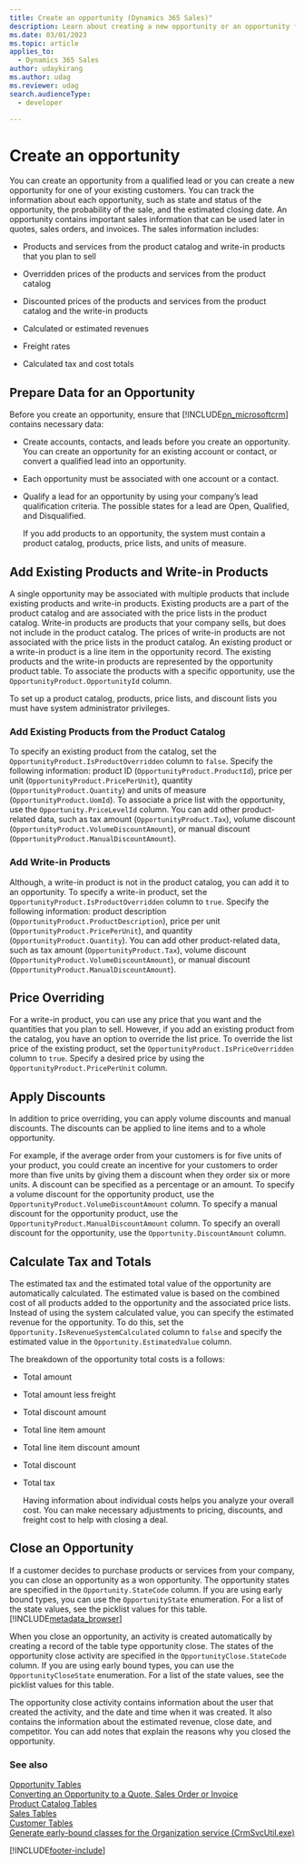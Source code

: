 ```yaml
---
title: Create an opportunity (Dynamics 365 Sales)"
description: Learn about creating a new opportunity or an opportunity from a qualified lead. An opportunity contains sales information like quotes, sales orders, and invoices.
ms.date: 03/01/2023
ms.topic: article
applies_to: 
  - Dynamics 365 Sales
author: udaykirang
ms.author: udag
ms.reviewer: udag
search.audienceType: 
  - developer

---
```

# Create an opportunity

You can create an opportunity from a qualified lead or you can create a new opportunity for one of your existing customers. You can track the information about each opportunity, such as state and status of the opportunity, the probability of the sale, and the estimated closing date. An opportunity contains important sales information that can be used later in quotes, sales orders, and invoices. The sales information includes:  
  
-   Products and services from the product catalog and write-in products that you plan to sell  
  
-   Overridden prices of the products and services from the product catalog  
  
-   Discounted prices of the products and services from the product catalog and the write-in products  
  
-   Calculated or estimated revenues  
  
-   Freight rates  
  
-   Calculated tax and cost totals  
  
<a name="bkmk_PreparingDataforanOpportunity"></a>   
## Prepare Data for an Opportunity  
 Before you create an opportunity, ensure that [!INCLUDE[pn_microsoftcrm](../../includes/pn-microsoftcrm.md)] contains necessary data:  
  
- Create accounts, contacts, and leads before you create an opportunity. You can create an opportunity for an existing account or contact, or convert a qualified lead into an opportunity.  
  
- Each opportunity must be associated with one account or a contact.  
  
- Qualify a lead for an opportunity by using your company’s lead qualification criteria. The possible states for a lead are Open, Qualified, and Disqualified.  
  
  If you add products to an opportunity, the system must contain a product catalog, products, price lists, and units of measure.  
  
<a name="bkmk_AddExistingProducts"></a>   
## Add Existing Products and Write-in Products  
 A single opportunity may be associated with multiple products that include existing products and write-in products. Existing products are a part of the product catalog and are associated with the price lists in the product catalog. Write-in products are products that your company sells, but does not include in the product catalog. The prices of write-in products are not associated with the price lists in the product catalog. An existing product or a write-in product is a line item in the opportunity record. The existing products and the write-in products are represented by the opportunity product table. To associate the products with a specific opportunity, use the `OpportunityProduct.OpportunityId` column.  
  
 To set up a product catalog, products, price lists, and discount lists you must have system administrator privileges.  
  
### Add Existing Products from the Product Catalog  
 To specify an existing product from the catalog, set the `OpportunityProduct.IsProductOverridden` column to `false`. Specify the following information: product ID (`OpportunityProduct.ProductId`), price per unit (`OpportunityProduct.PricePerUnit`), quantity (`OpportunityProduct.Quantity`) and units of measure (`OpportunityProduct.UomId`). To associate a price list with the opportunity, use the `Opportunity.PriceLevelId` column. You can add other product-related data, such as tax amount (`OpportunityProduct.Tax`), volume discount (`OpportunityProduct.VolumeDiscountAmount`), or manual discount (`OpportunityProduct.ManualDiscountAmount`).  
  
### Add Write-in Products  
 Although, a write-in product is not in the product catalog, you can add it to an opportunity. To specify a write-in product, set the `OpportunityProduct.IsProductOverridden` column to `true`. Specify the following information: product description (`OpportunityProduct.ProductDescription`), price per unit (`OpportunityProduct.PricePerUnit`), and quantity (`OpportunityProduct.Quantity`). You can add other product-related data, such as tax amount (`OpportunityProduct.Tax`), volume discount (`OpportunityProduct.VolumeDiscountAmount`), or manual discount (`OpportunityProduct.ManualDiscountAmount`).  
  
<a name="bkmk_PriceOverride"></a>   
## Price Overriding  
 For a write-in product, you can use any price that you want and the quantities that you plan to sell. However, if you add an existing product from the catalog, you have an option to override the list price. To override the list price of the existing product, set the `OpportunityProduct.IsPriceOverridden` column to `true`. Specify a desired price by using the `OpportunityProduct.PricePerUnit` column.  
  
<a name="bkmk_ApplyDiscounts"></a>   
## Apply Discounts  
 In addition to price overriding, you can apply volume discounts and manual discounts. The discounts can be applied to line items and to a whole opportunity.  
  
 For example, if the average order from your customers is for five units of your product, you could create an incentive for your customers to order more than five units by giving them a discount when they order six or more units. A discount can be specified as a percentage or an amount. To specify a volume discount for the opportunity product, use the `OpportunityProduct.VolumeDiscountAmount` column. To specify a manual discount for the opportunity product, use the `OpportunityProduct.ManualDiscountAmount` column. To specify an overall discount for the opportunity, use the `Opportunity.DiscountAmount` column.  
  
<a name="bkmk_CalculateTax"></a>   
## Calculate Tax and Totals  
 The estimated tax and the estimated total value of the opportunity are automatically calculated. The estimated value is based on the combined cost of all products added to the opportunity and the associated price lists. Instead of using the system calculated value, you can specify the estimated revenue for the opportunity. To do this, set the `Opportunity.IsRevenueSystemCalculated` column to `false` and specify the estimated value in the `Opportunity.EstimatedValue` column.  
  
 The breakdown of the opportunity total costs is a follows:  
  
- Total amount  
  
- Total amount less freight  
  
- Total discount amount  
  
- Total line item amount  
  
- Total line item discount amount  
  
- Total discount  
  
- Total tax  
  
  Having information about individual costs helps you analyze your overall cost. You can make necessary adjustments to pricing, discounts, and freight cost to help with closing a deal.  
  
<a name="bkmk_CloseAnOpportunity"></a>   
## Close an Opportunity  
 If a customer decides to purchase products or services from your company, you can close an opportunity as a won opportunity. The opportunity states are specified in the `Opportunity.StateCode` column. If you are using early bound types, you can use the `OpportunityState` enumeration. For a list of the state values, see the picklist values for this table. [!INCLUDE[metadata_browser](../../includes/metadata-browser.md)]  
  
 When you close an opportunity, an activity is created automatically by creating a record of the table type opportunity close. The states of the opportunity close activity are specified in the `OpportunityClose.StateCode` column. If you are using early bound types, you can use the `OpportunityCloseState` enumeration. For a list of the state values, see the picklist values for this table.  
  
 The opportunity close activity contains information about the user that created the activity, and the date and time when it was created. It also contains the information about the estimated revenue, close date, and competitor. You can add notes that explain the reasons why you closed the opportunity.  
  
### See also  
 [Opportunity Tables](opportunity-entities.md)   
 [Converting an Opportunity to a Quote, Sales Order or Invoice](convert-opportunity-quote-sales-order-invoice.md)   
 [Product Catalog Tables](product-catalog-entities.md)   
 [Sales Tables](sales-entities-lead-opportunity-competitor-quote-order-invoice.md)   
 [Customer Tables](/power-apps/developer/data-platform/customer-entities-account-contact)  
 [Generate early-bound classes for the Organization service (CrmSvcUtil.exe)](/power-apps/developer/data-platform/org-service/generate-early-bound-classes)



[!INCLUDE[footer-include](../../includes/footer-banner.md)]
